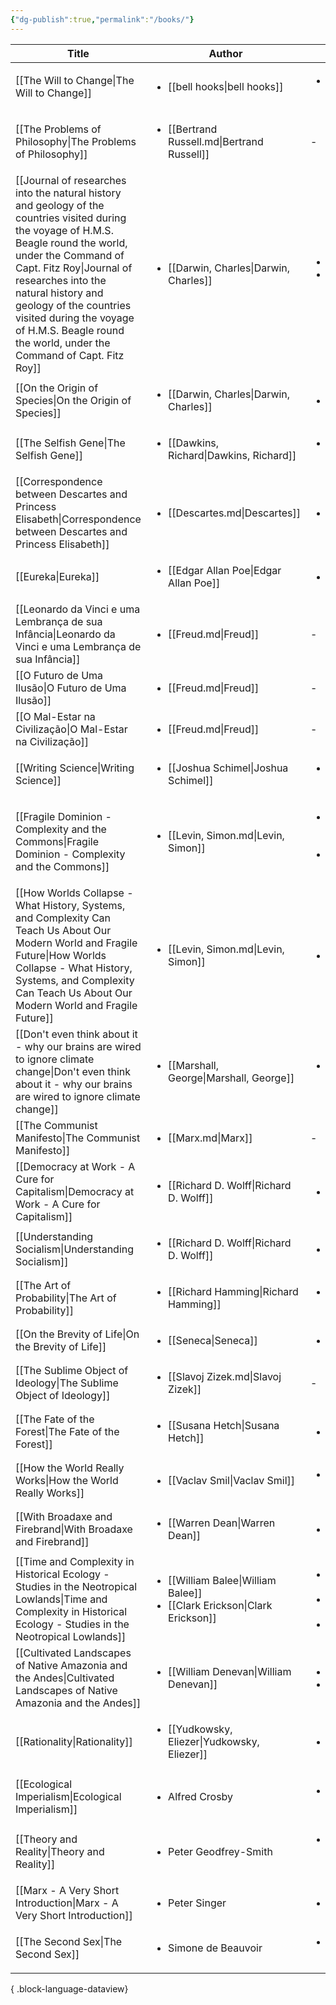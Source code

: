 ```yaml
---
{"dg-publish":true,"permalink":"/books/"}
---
```




| Title                                                                                                                                                                                                                                                                                                                                                           | Author                                                                                          | Topic                                                                                                                                                                      |
| --------------------------------------------------------------------------------------------------------------------------------------------------------------------------------------------------------------------------------------------------------------------------------------------------------------------------------------------------------------- | ----------------------------------------------------------------------------------------------- | -------------------------------------------------------------------------------------------------------------------------------------------------------------------------- |
| [[The Will to Change\|The Will to Change]]                                                                                                                                                                                                                                                                                                                   | <ul><li>[[bell hooks\\|bell hooks]]</li></ul>                                                   | <ul><li>[[Gender Studies.md\\|Gender Studies]]</li></ul>                                                                                                                   |
| [[The Problems of Philosophy\|The Problems of Philosophy]]                                                                                                                                                                                                                                                                                                   | <ul><li>[[Bertrand Russell.md\\|Bertrand Russell]]</li></ul>                                    | \-                                                                                                                                                                         |
| [[Journal of researches into the natural history and geology of the countries visited during the voyage of H.M.S. Beagle round the world, under the Command of Capt. Fitz Roy\|Journal of researches into the natural history and geology of the countries visited during the voyage of H.M.S. Beagle round the world, under the Command of Capt. Fitz Roy]] | <ul><li>[[Darwin, Charles\\|Darwin, Charles]]</li></ul>                                         | <ul><li>[[Evolution.md\\|Evolution]]</li><li>[[200 Life Sciences.md\\|200 Life Sciences]]</li></ul>                                                                        |
| [[On the Origin of Species\|On the Origin of Species]]                                                                                                                                                                                                                                                                                                       | <ul><li>[[Darwin, Charles\\|Darwin, Charles]]</li></ul>                                         | <ul><li>[[Evolution.md\\|Evolution]]</li></ul>                                                                                                                             |
| [[The Selfish Gene\|The Selfish Gene]]                                                                                                                                                                                                                                                                                                                       | <ul><li>[[Dawkins, Richard\\|Dawkins, Richard]]</li></ul>                                       | <ul><li>[[200 Life Sciences.md\\|200 Life Sciences]]</li></ul>                                                                                                             |
| [[Correspondence between Descartes and Princess Elisabeth\|Correspondence between Descartes and Princess Elisabeth]]                                                                                                                                                                                                                                         | <ul><li>[[Descartes.md\\|Descartes]]</li></ul>                                                  | <ul><li>[[Philosophy.md\\|Philosophy]]</li></ul>                                                                                                                           |
| [[Eureka\|Eureka]]                                                                                                                                                                                                                                                                                                                                           | <ul><li>[[Edgar Allan Poe\\|Edgar Allan Poe]]</li></ul>                                         | <ul><li>[[Literature\\|Literature]]</li></ul>                                                                                                                              |
| [[Leonardo da Vinci e uma Lembrança de sua Infância\|Leonardo da Vinci e uma Lembrança de sua Infância]]                                                                                                                                                                                                                                                     | <ul><li>[[Freud.md\\|Freud]]</li></ul>                                                          | \-                                                                                                                                                                         |
| [[O Futuro de Uma Ilusão\|O Futuro de Uma Ilusão]]                                                                                                                                                                                                                                                                                                           | <ul><li>[[Freud.md\\|Freud]]</li></ul>                                                          | \-                                                                                                                                                                         |
| [[O Mal-Estar na Civilização\|O Mal-Estar na Civilização]]                                                                                                                                                                                                                                                                                                   | <ul><li>[[Freud.md\\|Freud]]</li></ul>                                                          | \-                                                                                                                                                                         |
| [[Writing Science\|Writing Science]]                                                                                                                                                                                                                                                                                                                         | <ul><li>[[Joshua Schimel\\|Joshua Schimel]]</li></ul>                                           | <ul><li>[[Scientific Writing.md\\|Scientific Writing]]</li></ul>                                                                                                           |
| [[Fragile Dominion - Complexity and the Commons\|Fragile Dominion - Complexity and the Commons]]                                                                                                                                                                                                                                                             | <ul><li>[[Levin, Simon.md\\|Levin, Simon]]</li></ul>                                            | <ul><li>[[Theoretical Ecology.md\\|Theoretical Ecology]]</li><li>[[200 Life Sciences.md\\|200 Life Sciences]]</li></ul>                                                    |
| [[How Worlds Collapse - What History, Systems, and Complexity Can Teach Us About Our Modern World and Fragile Future\|How Worlds Collapse - What History, Systems, and Complexity Can Teach Us About Our Modern World and Fragile Future]]                                                                                                                   | <ul><li>[[Levin, Simon.md\\|Levin, Simon]]</li></ul>                                            | <ul><li>[[History.md\\|History]]</li></ul>                                                                                                                                 |
| [[Don't even think about it - why our brains are wired to ignore climate change\|Don't even think about it - why our brains are wired to ignore climate change]]                                                                                                                                                                                             | <ul><li>[[Marshall, George\\|Marshall, George]]</li></ul>                                       | <ul><li>[[Climate Change.md\\|Climate Change]]</li></ul>                                                                                                                   |
| [[The Communist Manifesto\|The Communist Manifesto]]                                                                                                                                                                                                                                                                                                         | <ul><li>[[Marx.md\\|Marx]]</li></ul>                                                            | \-                                                                                                                                                                         |
| [[Democracy at Work - A Cure for Capitalism\|Democracy at Work - A Cure for Capitalism]]                                                                                                                                                                                                                                                                     | <ul><li>[[Richard D. Wolff\\|Richard D. Wolff]]</li></ul>                                       | <ul><li>[[Economics.md\\|Economics]]</li></ul>                                                                                                                             |
| [[Understanding Socialism\|Understanding Socialism]]                                                                                                                                                                                                                                                                                                         | <ul><li>[[Richard D. Wolff\\|Richard D. Wolff]]</li></ul>                                       | <ul><li>[[Economics.md\\|Economics]]</li></ul>                                                                                                                             |
| [[The Art of Probability\|The Art of Probability]]                                                                                                                                                                                                                                                                                                           | <ul><li>[[Richard Hamming\\|Richard Hamming]]</li></ul>                                         | <ul><li>[[3 Floresta Aleatória/Statistics.md\\|Statistics]]</li></ul>                                                                                                      |
| [[On the Brevity of Life\|On the Brevity of Life]]                                                                                                                                                                                                                                                                                                           | <ul><li>[[Seneca\\|Seneca]]</li></ul>                                                           | <ul><li>[[Estoicismo.md\\|Estoicismo]]</li></ul>                                                                                                                           |
| [[The Sublime Object of Ideology\|The Sublime Object of Ideology]]                                                                                                                                                                                                                                                                                           | <ul><li>[[Slavoj Zizek.md\\|Slavoj Zizek]]</li></ul>                                            | \-                                                                                                                                                                         |
| [[The Fate of the Forest\|The Fate of the Forest]]                                                                                                                                                                                                                                                                                                           | <ul><li>[[Susana Hetch\\|Susana Hetch]]</li></ul>                                               | <ul><li>[[Amazonia.md\\|Amazonia]]</li></ul>                                                                                                                               |
| [[How the World Really Works\|How the World Really Works]]                                                                                                                                                                                                                                                                                                   | <ul><li>[[Vaclav Smil\\|Vaclav Smil]]</li></ul>                                                 | <ul><li>[[Climate Change.md\\|Climate Change]]</li></ul>                                                                                                                   |
| [[With Broadaxe and Firebrand\|With Broadaxe and Firebrand]]                                                                                                                                                                                                                                                                                                 | <ul><li>[[Warren Dean\\|Warren Dean]]</li></ul>                                                 | <ul><li>[[Agroforestry.md\\|Agroforestry]]</li></ul>                                                                                                                       |
| [[Time and Complexity in Historical Ecology - Studies in the Neotropical Lowlands\|Time and Complexity in Historical Ecology - Studies in the Neotropical Lowlands]]                                                                                                                                                                                         | <ul><li>[[William Balee\\|William Balee]]</li><li>[[Clark Erickson\\|Clark Erickson]]</li></ul> | <ul><li>[[Latin American History.md\\|Latin American History]]</li><li>[[Historical Ecology.md\\|Historical Ecology]]</li><li>[[Agroforestry.md\\|Agroforestry]]</li></ul> |
| [[Cultivated Landscapes of Native Amazonia and the Andes\|Cultivated Landscapes of Native Amazonia and the Andes]]                                                                                                                                                                                                                                           | <ul><li>[[William Denevan\\|William Denevan]]</li></ul>                                         | <ul><li>[[Amazonia.md\\|Amazonia]]</li><li>[[Agroforestry.md\\|Agroforestry]]</li></ul>                                                                                    |
| [[Rationality\|Rationality]]                                                                                                                                                                                                                                                                                                                                 | <ul><li>[[Yudkowsky, Eliezer\\|Yudkowsky, Eliezer]]</li></ul>                                   | <ul><li>[[Philosophy.md\\|Philosophy]]</li></ul>                                                                                                                           |
| [[Ecological Imperialism\|Ecological Imperialism]]                                                                                                                                                                                                                                                                                                           | <ul><li>Alfred Crosby</li></ul>                                                                 | <ul><li>[[Historical Ecology.md\\|Historical Ecology]]</li></ul>                                                                                                           |
| [[Theory and Reality\|Theory and Reality]]                                                                                                                                                                                                                                                                                                                   | <ul><li>Peter Geodfrey-Smith</li></ul>                                                          | <ul><li>[[Filosofia da Ciência.md\\|Philosophy of Science]]</li></ul>                                                                                                      |
| [[Marx - A Very Short Introduction\|Marx - A Very Short Introduction]]                                                                                                                                                                                                                                                                                       | <ul><li>Peter Singer</li></ul>                                                                  | <ul><li>[[Marx.md\\|Marx]]</li></ul>                                                                                                                                       |
| [[The Second Sex\|The Second Sex]]                                                                                                                                                                                                                                                                                                                           | <ul><li>Simone de Beauvoir</li></ul>                                                            | <ul><li>[[Gender Studies.md\\|Gender Studies]]</li></ul>                                                                                                                   |

{ .block-language-dataview}